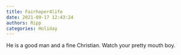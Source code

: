 ```yaml
---
title: Fairhoper4life
date: 2021-09-17 12:43:24
authors: Ripp
categories: Holiday
---
```


 He is a good man and a fine Christian. Watch your pretty mouth boy.